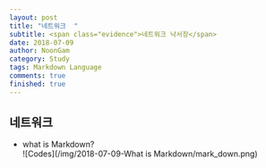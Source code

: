 ```yaml
---
layout: post
title: "네트워크  "
subtitle: <span class="evidence">네트워크 낙서장</span>
date: 2018-07-09
author: NoonGam
category: Study
tags: Markdown Language
comments: true
finished: true
---
```



<!-- Study Sample  -->

## 네트워크

- what is Markdown? <br>
![Codes](/img/2018-07-09-What is Markdown/mark_down.png)
